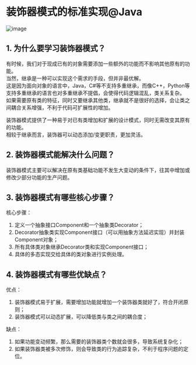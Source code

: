 # 装饰器模式的标准实现@Java
![image](https://user-images.githubusercontent.com/64548919/131221569-efa051fe-65a1-46dc-b1fd-5807d4ab11f5.png)
## 1. 为什么要学习装饰器模式？
有时候，我们对于现成已有的对象需要添加一些额外的功能而不影响其他原有的功能。     
当然，继承是一种可以实现这个需求的手段，但并非最优解。      
这是因为面向对象的语言中，Java，C#等不支持多重继承，而像C++，Python等支持多重继承的语言也对多重继承不提倡，会使得代码逻辑混乱，类关系复杂。      
如果需要原有类的特征，同时又要继承其他类，继承就不是很好的选择，会让类之间耦合关系增强，不利于代码可扩展性的增加。       
    
装饰器模式提供了一种易于对已有类增加和扩展的设计模式，同时无需改变其原有的功能。      
相较于继承而言，装饰器可以动态添加/变更职责，更加灵活。 

## 2. 装饰器模式能解决什么问题？
装饰器模式主要可以解决在原有类基础功能不发生大变动的条件下，往其中增加或修改少部分功能的生产问题。

## 3. 装饰器模式有哪些核心步骤？
核心步骤：     
1. 定义一个抽象接口Component和一个抽象类Decorator；       
2. Decorator抽象类实现Component接口（可以用抽象方法延迟实现）并封装Component对象；     
3. 所有具体类对象继承Decorator类和实现Component接口；      
4. 具体的多态实现交给具体的类对象进行实例处理。      

## 4. 装饰器模式有哪些优缺点？
优点：     
1. 装饰器模式易于扩展，需要增加功能就增加一个装饰器类就好了，符合开闭原则；     
2. 装饰器模式可以动态扩展，可以降低类与类之间的耦合度；     

缺点：     
1. 如果功能变动频繁，那么需要的装饰器类个数就会很多，导致系统复杂化；     
2. 如果装饰器类被多次修饰，则会导致类的行为追踪复杂，不利于程序问题的定位。
